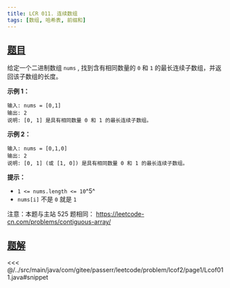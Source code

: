 ```yaml
---
title: LCR 011. 连续数组
tags: [数组, 哈希表, 前缀和]
---
```



## [题目](https://leetcode.cn/problems/A1NYOS/)
给定一个二进制数组 `nums` , 找到含有相同数量的 `0` 和 `1` 的最长连续子数组，并返回该子数组的长度。

**示例 1：**

```
输入: nums = [0,1]
输出: 2
说明: [0, 1] 是具有相同数量 0 和 1 的最长连续子数组。
```

**示例 2：**

```
输入: nums = [0,1,0]
输出: 2
说明: [0, 1] (或 [1, 0]) 是具有相同数量 0 和 1 的最长连续子数组。
```

**提示：**

* `1 <= nums.length <= 10`^5^
* `nums[i]` 不是 `0` 就是 `1`

注意：本题与主站 525 题相同： <https://leetcode-cn.com/problems/contiguous-array/>


## [题解](https://github.com/PasseRR/JavaLeetCode/blob/master/src/main/java/com/gitee/passerr/leetcode/problem/lcof2/page1/Lcof011.java)

<<< @/../src/main/java/com/gitee/passerr/leetcode/problem/lcof2/page1/Lcof011.java#snippet

